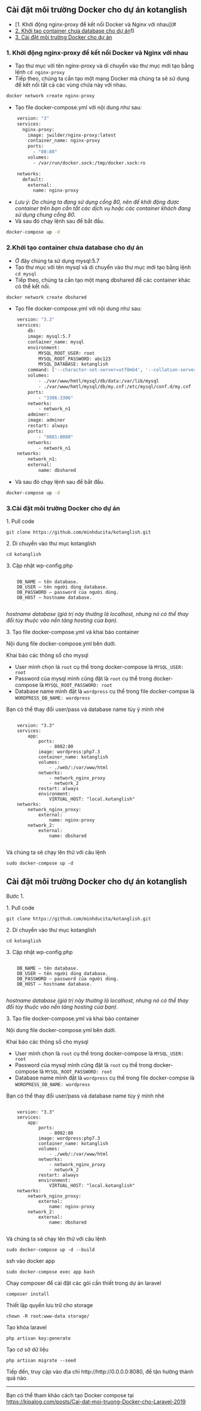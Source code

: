 ## Cài đặt môi trường Docker cho dự án kotanglish
- [1. Khởi động nginx-proxy để kết nối Docker và Nginx với nhau](#
- [2. Khởi tạo container chưa database cho dự án](#2)1)
- [3. Cài đặt môi trường Docker cho dự án](#3)
	
<a name="1" />

### 1. Khởi động nginx-proxy để kết nối Docker và Nginx với nhau
- Tạo thư mục với tên nginx-proxy và di chuyển vào thư mục mới tạo bằng lệnh <code>cd nginx-proxy</code>
- Tiếp theo, chúng ta cần tạo một mạng Docker mà chúng ta sẽ sử dụng để kết nối tất cả các vùng chứa này với nhau.
```sh
docker network create nginx-proxy
```
- Tạo file docker-compose.yml với nội dung như sau:
```sh
	version: "3"
	services:
	  nginx-proxy:
	    image: jwilder/nginx-proxy:latest
	    container_name: nginx-proxy
	    ports:
	      - "80:80"
	    volumes:
	      - /var/run/docker.sock:/tmp/docker.sock:ro

	networks:
	  default:
	    external:
	      name: nginx-proxy
```
- <i>Lưu ý: Do chúng ta đang sử dụng cổng 80, nên để khởi động được container trên bạn cần tắt các dịch vụ hoặc các container khách đang sử dụng chung cổng 80.</i>
- Và sau đó chạy lệnh sau để bắt đầu.
```sh
docker-compose up -d
```

<a name="2" />
	
### 2.Khởi tạo container chưa database cho dự án
- Ở đây chúng ta sử dụng mysql:5.7 
- Tạo thư mục với tên mysql và di chuyển vào thư mục mới tạo bằng lệnh <code>cd mysql</code>
- Tiếp theo, chúng ta cần tạo một mạng dbshared để các container khác có thể kết nối.
```sh
docker network create dbshared
```
- Tạo file docker-compose.yml với nội dung như sau:
```sh
	version: "3.3"
	services:
	    db:
		image: mysql:5.7
		container_name: mysql
		environment:
		    MYSQL_ROOT_USER: root
		    MYSQL_ROOT_PASSWORD: abc123
		    MYSQL_DATABASE: kotanglish
		command: ['--character-set-server=utf8mb4', '--collation-server=utf8mb4_unicode_ci','--default-authentication-plugin=mysql_native_password']
		volumes:
		    - ./var/www/hmtl/mysql/db/data:/var/lib/mysql
		    - ./var/www/hmtl/mysql/db/my.cnf:/etc/mysql/conf.d/my.cnf
		ports:
		    - "3306:3306"
		networks:
		    - network_n1
	    adminer:
		image: adminer
		restart: always
		ports:
		    - "8081:8080"
		networks:
		    - network_n1
	networks:
	    network_n1:
		external: 
		    name: dbshared
```
- Và sau đó chạy lệnh sau để bắt đầu.
```sh
docker-compose up -d
```


<a name="3" />
	
### 3.Cài đặt môi trường Docker cho dự án

  <p>1. Pull code</p>
  <pre><code>git clone https://github.com/minhducita/kotanglish.git</code></pre> 
  <p>2. Di chuyển vào thư mục kotanglish</p>
  <pre><code>cd kotanglish</code></pre>    
  <p>3. Cập nhật wp-config.php</p>
  <pre><code>
    DB_NAME – tên database.
    DB_USER – tên người dùng database.
    DB_PASSWORD – password của người dùng.
    DB_HOST – hostname database.
  </code></pre>
  <p><i>hostname database (giá trị này thường là localhost, nhưng nó có thể thay đổi tùy thuộc vào nền tảng hosting của bạn).</i></p>
  
  
  
  <p>3. Tạo file docker-compose.yml và khai báo container<p>
  <p>Nội dung file docker-compose.yml bên dưới.

  Khai báo các thông số cho mysql

  <ul>
    <li>User mình chọn là <code>root</code> cụ thể trong docker-compose là <code>MYSQL_USER: root</code></li>
    <li>Password của mysql mình cũng đặt là <code>root</code> cụ thể trong docker-compose là <code>MYSQL_ROOT_PASSWORD: root</code></li>
    <li>Database name mình đặt là <code>wordpress</code> cụ thể trong file docker-compse là <code>WORDPRESS_DB_NAME: wordpress</code></li>
  </ul>

  Bạn có thể thay đổi user/pass và database name tùy ý mình nhé
  
  <pre><code>
    version: "3.3"
    services:
        app:
            ports:
                - 8082:80
            image: wordpress:php7.3
            container_name: kotanglish
            volumes:
                - ./web/:/var/www/html
            networks:
                - network_nginx_proxy
                - network_2
            restart: always
            environment: 
                VIRTUAL_HOST: "local.kotanglish"
    networks:
        network_nginx_proxy:
            external: 
                name: nginx-proxy
        network_2:
            external: 
                name: dbshared
  </code></pre>
  
  
  <p>Và chúng ta sẽ chạy lên thử với câu lệnh</p>
  <pre><code>sudo docker-compose up -d</code></pre>












<article class="markdown-body entry-content container-lg" itemprop="text">
  <h1> Cài đặt môi trường Docker cho dự án kotanglish</h1>
  <p>Bước 1. </p>
  
  
  
  
  
  
  
  
  
  
  
  
  <p>1. Pull code</p>
  <pre><code>git clone https://github.com/minhducita/kotanglish.git</code></pre> 
  <p>2. Di chuyển vào thư mục kotanglish</p>
  <pre><code>cd kotanglish</code></pre>    
  <p>3. Cập nhật wp-config.php</p>
  <pre><code>
    DB_NAME – tên database.
    DB_USER – tên người dùng database.
    DB_PASSWORD – password của người dùng.
    DB_HOST – hostname database.
  </code></pre>
  <p><i>hostname database (giá trị này thường là localhost, nhưng nó có thể thay đổi tùy thuộc vào nền tảng hosting của bạn).</i></p>
  
  
  
  <p>3. Tạo file docker-compose.yml và khai báo container<p>
  <p>Nội dung file docker-compose.yml bên dưới.

  Khai báo các thông số cho mysql

  <ul>
    <li>User mình chọn là <code>root</code> cụ thể trong docker-compose là <code>MYSQL_USER: root</code></li>
    <li>Password của mysql mình cũng đặt là <code>root</code> cụ thể trong docker-compose là <code>MYSQL_ROOT_PASSWORD: root</code></li>
    <li>Database name mình đặt là <code>wordpress</code> cụ thể trong file docker-compse là <code>WORDPRESS_DB_NAME: wordpress</code></li>
  </ul>

  Bạn có thể thay đổi user/pass và database name tùy ý mình nhé
  
  <pre><code>
    version: "3.3"
    services:
        app:
            ports:
                - 8082:80
            image: wordpress:php7.3
            container_name: kotanglish
            volumes:
                - ./web/:/var/www/html
            networks:
                - network_nginx_proxy
                - network_2
            restart: always
            environment: 
                VIRTUAL_HOST: "local.kotanglish"
    networks:
        network_nginx_proxy:
            external: 
                name: nginx-proxy
        network_2:
            external: 
                name: dbshared
  </code></pre>
  
  
  <p>Và chúng ta sẽ chạy lên thử với câu lệnh</p>
  <pre><code>sudo docker-compose up -d --build</code></pre>
  
  <p>ssh vào docker app</p>
  <pre><code>sudo docker-compose exec app bash</code></pre>
  
  <p>Chạy composer để cài đặt các gói cần thiết trong dự án laravel</p>
  <pre><code>composer install</code></pre> 
  

  <p>Thiết lập quyền lưu trữ cho storage</p>
  <pre><code>chown -R root:www-data storage/</code></pre>
  <p>Tạo khóa laravel</p>
  <pre><code>php artisan key:generate</code></pre>

  <p>Tạo cơ sở dữ liệu</p>
  <pre><code>php artisan migrate --seed</code></pre>

  <p>Tiếp đến, truy cập vào địa chỉ http://http://0.0.0.0:8080, để tận hưởng thành quả nào.</p>
  <hr>
  <p>Bạn có thể tham khảo cách tạo Docker compose tại <a href="https://kipalog.com/posts/Cai-dat-moi-truong-Docker-cho-Laravel-2019" rel="nofollow">https://kipalog.com/posts/Cai-dat-moi-truong-Docker-cho-Laravel-2019</a></p>
</article>
